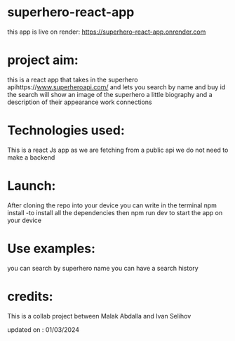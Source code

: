 # superhero-react-app

this app is live on render: https://superhero-react-app.onrender.com

# project aim:

this is a react app that takes in the superhero apihttps://www.superheroapi.com/ and lets you search by name and buy id
the search will show an image of the superhero a little biography and a description of their appearance work connections

# Technologies used:

This is a react Js app as we are fetching from a public api we do not need to make a backend

# Launch:

After cloning the repo into your device you can write in the terminal npm install -to install all the dependencies then npm run dev to start the app on your device

# Use examples:

you can search by superhero name
you can have a search history

# credits:

This is a collab project between Malak Abdalla and Ivan Selihov

updated on : 01/03/2024
